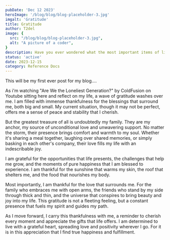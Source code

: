 ```yaml
---
pubDate: 'Dec 12 2023'
heroImage: '/blog/blog/blog-placeholder-3.jpg'
imgalt: 'Gratitude'
title: Gratitude
author: T2del
image: {
  src: "/blog/blog/blog-placeholder-3.jpg",
  alt: "A picture of a coder",
}
description: Have you ever wondered what the most important items of life are? Well, wonder no more!
status: 'active'
date: 2023-12-15
category: Reference Docs
---
```


This will be my first ever post for my blog....

As i'm watching "Are We the Loneliest Generation?" by ColdFusion on Youtube
sitting here and reflect on my life, a wave of gratitude washes over me. I am filled with immense thankfulness for the blessings that surround me, both big and small. My current situation, though it may not be perfect, offers me a sense of peace and stability that I cherish.

But the greatest treasure of all is undoubtedly my family. They are my anchor, my source of unconditional love and unwavering support. No matter the storm, their presence brings comfort and warmth to my soul. Whether it's sharing a meal together, laughing over shared memories, or simply basking in each other's company, their love fills my life with an indescribable joy.

I am grateful for the opportunities that life presents, the challenges that help me grow, and the moments of pure happiness that I am blessed to experience. I am thankful for the sunshine that warms my skin, the roof that shelters me, and the food that nourishes my body.

Most importantly, I am thankful for the love that surrounds me. For the family who embraces me with open arms, the friends who stand by my side through thick and thin, and the universe that conspires to bring beauty and joy into my life. This gratitude is not a fleeting feeling, but a constant presence that fuels my spirit and guides my path.

As I move forward, I carry this thankfulness with me, a reminder to cherish every moment and appreciate the gifts that life offers. I am determined to live with a grateful heart, spreading love and positivity wherever I go. For it is in this appreciation that I find true happiness and fulfillment.